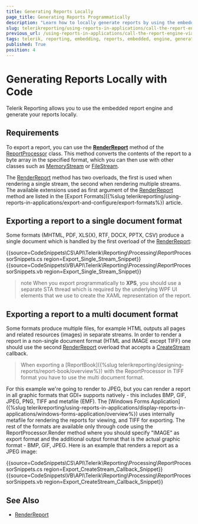 ```yaml
---
title: Generating Reports Locally
page_title: Generating Reports Programmatically
description: "Learn how to locally generate reports by using the embedded report engine when working with Telerik Reporting."
slug: telerikreporting/using-reports-in-applications/call-the-report-engine-via-apis/embedded-report-engine
previous_url: /using-reports-in-applications/call-the-report-engine-via-apis/embedded-report-engine, /programmatic-exporting-report
tags: telerik, reporting, embedding, reports, embedded, engine, generate, locally
published: True
position: 4
---
```


# Generating Reports Locally with Code

Telerik Reporting allows you to use the embedded report engine and generate your reports locally.

## Requirements

To export a report, you can use the __[RenderReport](/api/Telerik.Reporting.Processing.ReportProcessor#Telerik_Reporting_Processing_ReportProcessor_RenderReport_System_String_Telerik_Reporting_ReportSource_System_Collections_Hashtable_)__ method of the [ReportProcessor](/api/Telerik.Reporting.Processing.ReportProcessor) class. This method converts the contents of the report to a byte array in the specified format, which you can then use with other classes such as [MemoryStream](https://learn.microsoft.com/en-us/dotnet/api/system.io.memorystream?view=net-7.0) or [FileStream](https://learn.microsoft.com/en-us/dotnet/api/system.io.filestream?view=net-7.0).

The [RenderReport](/api/Telerik.Reporting.Processing.ReportProcessor#Telerik_Reporting_Processing_ReportProcessor_RenderReport_System_String_Telerik_Reporting_ReportSource_System_Collections_Hashtable_) method has two overloads, the first is used when rendering a single stream, the second when rendering multiple streams. The available extensions used as first argument of the [RenderReport](/api/Telerik.Reporting.Processing.ReportProcessor#Telerik_Reporting_Processing_ReportProcessor_RenderReport_System_String_Telerik_Reporting_ReportSource_System_Collections_Hashtable_) method are listed in the [Export Formats]({%slug telerikreporting/using-reports-in-applications/export-and-configure/export-formats%}) article.

## Exporting a report to a single document format

Some formats (MHTML, PDF, XLS(X), RTF, DOCX, PPTX, CSV) produce a single document which is handled by the first overload of the [RenderReport](/api/Telerik.Reporting.Processing.ReportProcessor#Telerik_Reporting_Processing_ReportProcessor_RenderReport_System_String_Telerik_Reporting_ReportSource_System_Collections_Hashtable_):

{{source=CodeSnippets\CS\API\Telerik\Reporting\Processing\ReportProcessorSnippets.cs region=Export_Single_Stream_Snippet}}
{{source=CodeSnippets\VB\API\Telerik\Reporting\Processing\ReportProcessorSnippets.vb region=Export_Single_Stream_Snippet}}

>note When you export programmatically to __XPS__, you should use a separate STA thread which is required by the underlying WPF UI elements that we use to create the XAML representation of the report.

## Exporting a report to a multi document format

Some formats produce multiple files, for example HTML outputs all pages and related resources (images) in separate streams. In order to render a report in a non-single document format (HTML and IMAGE except TIFF) one should use the second [RenderReport](/api/Telerik.Reporting.Processing.ReportProcessor#Telerik_Reporting_Processing_ReportProcessor_RenderReport_System_String_Telerik_Reporting_ReportSource_System_Collections_Hashtable_Telerik_Reporting_Processing_CreateStream_System_String__) overload that accepts a [CreateStream](/api/Telerik.Reporting.Processing.CreateStream) callback.

> When exporting a [ReportBook]({%slug telerikreporting/designing-reports/report-book/overview%}) with the ReportProcessor in TIFF format you have to use the multi document format.

For this example we're going to render to JPEG, but you can render a report in all graphic formats that GDI+ supports natively - this includes BMP, GIF, JPEG, PNG, TIFF and metafile (EMF). The [Windows Forms Application]({%slug telerikreporting/using-reports-in-applications/display-reports-in-applications/windows-forms-application/overview%}) uses internally metafile for rendering the reports for viewing, and TIFF for exporting. The rest of the formats are available only through code using the ReportProcessor.Render method where you should specify "IMAGE" as export format and the additional output format that is the actual graphic format - BMP, GIF, JPEG. Here is an example that renders a report as a JPEG image:

{{source=CodeSnippets\CS\API\Telerik\Reporting\Processing\ReportProcessorSnippets.cs region=Export_CreateStream_Callback_Snippet}}
{{source=CodeSnippets\VB\API\Telerik\Reporting\Processing\ReportProcessorSnippets.vb region=Export_CreateStream_Callback_Snippet}}


## See Also

* [RenderReport](/api/Telerik.Reporting.Processing.ReportProcessor#Telerik_Reporting_Processing_ReportProcessor_RenderReport_System_String_Telerik_Reporting_ReportSource_System_Collections_Hashtable_)
